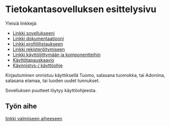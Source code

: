 # Tietokantasovelluksen esittelysivu

Yleisiä linkkejä:

* [Linkki sovellukseeni](http://totutotu.users.cs.helsinki.fi/yvp/)
* [Linkki dokumentaatiooni](https://github.com/totutotu/Tsoha-Bootstrap/blob/master/doc/dokumentaatio.pdf)
* [Linkki profiililistaukseen](http://totutotu.users.cs.helsinki.fi/yvp/jasen)
* [Linkki rekisteröitymiseen](http://totutotu.users.cs.helsinki.fi/yvp/)
* [Linkki käyttöliittymään ja komponentteihin](https://github.com/totutotu/Tsoha-Bootstrap/blob/master/doc/Kliittymajakomponentit.png)
* [Käyttötapauskaavio](https://github.com/totutotu/Tsoha-Bootstrap/blob/master/doc/Ktkaavio.png)
* [Käynnistys-/ käyttöohje](https://github.com/totutotu/Tsoha-Bootstrap/blob/master/doc/K%C3%A4ynnistys-%20k%C3%A4ytt%C3%B6ohje)


Kirjautuminen onnistuu käyttiksellä Tuomo, salasana tuomokka, tai Adoniina, salasana elamaa, tai luoden uudet tunnukset. 

Sovelluksen puutteet löytyy käyttöohjeesta.



## Työn aihe

[linkki valmiiseen aiheeseen](http://advancedkittenry.github.io/suunnittelu_ja_tyoymparisto/aiheet/Ystavanvalityspalvelu.html) 
